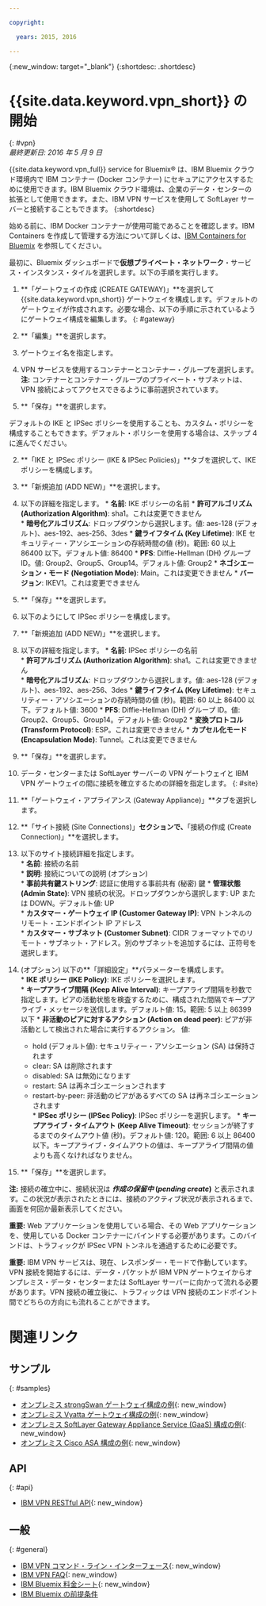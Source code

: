 ```yaml
---

copyright:

  years: 2015, 2016

---
```


{:new_window: target="_blank"}
{:shortdesc: .shortdesc}

# {{site.data.keyword.vpn_short}} の開始
{: #vpn}  
*最終更新日: 2016 年 5 月 9 日*

{{site.data.keyword.vpn_full}} service for Bluemix&reg; は、IBM Bluemix クラウド環境内で IBM コンテナー (Docker コンテナー) にセキュアにアクセスするために使用できます。IBM Bluemix クラウド環境は、企業のデータ・センターの拡張として使用できます。また、IBM VPN サービスを使用して SoftLayer サーバーと接続することもできます。
{:shortdesc}

始める前に、IBM Docker コンテナーが使用可能であることを確認します。IBM Containers を作成して管理する方法について詳しくは、[IBM Containers for Bluemix](https://www.ng.bluemix.net/docs/containers/container_index.html) を参照してください。  

最初に、Bluemix ダッシュボードで**仮想プライベート・ネットワーク**・サービス・インスタンス・タイルを選択します。以下の手順を実行します。

1. **「ゲートウェイの作成 (CREATE GATEWAY)」**を選択して {{site.data.keyword.vpn_short}} ゲートウェイを構成します。デフォルトのゲートウェイが作成されます。必要な場合、以下の手順に示されているようにゲートウェイ構成を編集します。
{: #gateway}  

  1. **「編集」**を選択します。  
  2. ゲートウェイ名を指定します。  
  3. VPN サービスを使用するコンテナーとコンテナー・グループを選択します。
**注:** コンテナーとコンテナー・グループのプライベート・サブネットは、VPN 接続によってアクセスできるように事前選択されています。
  4. **「保存」**を選択します。  

 デフォルトの IKE と IPSec ポリシーを使用することも、カスタム・ポリシーを構成することもできます。デフォルト・ポリシーを使用する場合は、ステップ 4 に進んでください。

2. **「IKE と IPSec ポリシー (IKE & IPSec Policies)」**タブを選択して、IKE ポリシーを構成します。
  1. **「新規追加 (ADD NEW)」**を選択します。  
  2. 以下の詳細を指定します。
	* **名前**: IKE ポリシーの名前
	* **許可アルゴリズム (Authorization Algorithm)**: sha1。これは変更できません  
	* **暗号化アルゴリズム**: ドロップダウンから選択します。値: aes-128 (デフォルト)、aes-192、aes-256、3des
	* **鍵ライフタイム (Key Lifetime)**: IKE セキュリティー・アソシエーションの存続時間の値 (秒)。範囲: 60 以上 86400 以下。デフォルト値: 86400
	* **PFS**: Diffie-Hellman (DH) グループ ID。値: Group2、Group5、Group14。デフォルト値: Group2
	* **ネゴシエーション・モード (Negotiation Mode)**: Main。これは変更できません
	* **バージョン**: IKEV1。これは変更できません
  3. **「保存」**を選択します。

3. 以下のようにして IPSec ポリシーを構成します。
  1. **「新規追加 (ADD NEW)」**を選択します。  
  2. 以下の詳細を指定します。
  	* **名前**: IPSec ポリシーの名前  
  	* **許可アルゴリズム (Authorization Algorithm)**: sha1。これは変更できません  
  	* **暗号化アルゴリズム**: ドロップダウンから選択します。値: aes-128 (デフォルト)、aes-192、aes-256、3des
  	* **鍵ライフタイム (Key Lifetime)**: セキュリティー・アソシエーションの存続時間の値 (秒)。範囲: 60 以上 86400 以下。デフォルト値: 3600
  	* **PFS**: Diffie-Hellman (DH) グループ ID。値: Group2、Group5、Group14。デフォルト値: Group2
  	* **変換プロトコル (Transform Protocol)**: ESP。これは変更できません
  	* **カプセル化モード (Encapsulation Mode)**: Tunnel。これは変更できません
  3. **「保存」**を選択します。  

4. データ・センターまたは SoftLayer サーバーの VPN ゲートウェイと IBM VPN ゲートウェイの間に接続を確立するための詳細を指定します。
{: #site}  

  1. **「ゲートウェイ・アプライアンス (Gateway Appliance)」**タブを選択します。
  2. **「サイト接続 (Site Connections)」**セクションで、**「接続の作成 (Create Connection)」**を選択します。
  3. 以下のサイト接続詳細を指定します。  
  	* **名前**: 接続の名前  
  	* **説明**: 接続についての説明 (オプション)  
  	* **事前共有鍵ストリング**: 認証に使用する事前共有 (秘密) 鍵
  	* **管理状態 (Admin State)**: VPN 接続の状況。ドロップダウンから選択します: UP または DOWN。デフォルト値: UP  
  	* **カスタマー・ゲートウェイ IP (Customer Gateway IP)**: VPN トンネルのリモート・エンドポイント IP アドレス  
  	* **カスタマー・サブネット (Customer Subnet)**: CIDR フォーマットでのリモート・サブネット・アドレス。別のサブネットを追加するには、正符号を選択します。
  4. (オプション) 以下の**「詳細設定」**パラメーターを構成します。  
  	* **IKE ポリシー (IKE Policy)**: IKE ポリシーを選択します。  
  	* **キープアライブ間隔 (Keep Alive Interval)**: キープアライブ間隔を秒数で指定します。ピアの活動状態を検査するために、構成された間隔でキープアライブ・メッセージを送信します。デフォルト値: 15。範囲: 5 以上 86399 以下
  	* **非活動のピアに対するアクション (Action on dead peer)**: ピアが非活動として検出された場合に実行するアクション。
    	値: 
  		* hold (デフォルト値): セキュリティー・アソシエーション (SA) は保持されます 
  		* clear: SA は削除されます
  		* disabled: SA は無効になります
  		* restart: SA は再ネゴシエーションされます
  		* restart-by-peer: 非活動のピアがあるすべての SA は再ネゴシエーションされます  
  	* **IPSec ポリシー (IPSec Policy)**: IPSec ポリシーを選択します。
  	* **キープアライブ・タイムアウト (Keep Alive Timeout)**: セッションが終了するまでのタイムアウト値 (秒)。デフォルト値: 120。範囲: 6 以上 86400 以下。キープアライブ・タイムアウトの値は、キープアライブ間隔の値よりも高くなければなりません。
  5. **「保存」**を選択します。

  **注:** 接続の確立中に、接続状況は ***作成の保留中* (*pending create*)** と表示されます。この状況が表示されたときには、接続のアクティブ状況が表示されるまで、画面を何回か最新表示してください。

**重要:** Web アプリケーションを使用している場合、その Web アプリケーションを、使用している Docker コンテナーにバインドする必要があります。このバインドは、トラフィックが IPSec VPN トンネルを通過するために必要です。

**重要:** IBM VPN サービスは、現在、レスポンダー・モードで作動しています。VPN 接続を開始するには、データ・パケットが IBM VPN ゲートウェイからオンプレミス・データ・センターまたは SoftLayer サーバーに向かって流れる必要があります。VPN 接続の確立後に、トラフィックは VPN 接続のエンドポイント間でどちらの方向にも流れることができます。

 
# 関連リンク
## サンプル 
{: #samples}  
* [オンプレミス strongSwan ゲートウェイ構成の例](vpn_onpremises.html#strongswan){: new_window}
* [オンプレミス Vyatta ゲートウェイ構成の例](vpn_onpremises.html#vyatta){: new_window}
* [オンプレミス SoftLayer Gateway Appliance Service (GaaS) 構成の例](vpn_onpremises.html#gaas){: new_window}
* [オンプレミス Cisco ASA 構成の例](vpn_onpremises.html#cisco){: new_window}

## API  
{: #api}  
* [IBM VPN RESTful API](https://new-console.ng.bluemix.net/apidocs/101){: new_window}

## 一般  
{: #general}  
* [IBM VPN コマンド・ライン・インターフェース](../../cli/plugins/vpn/index.html){: new_window}
* [IBM VPN FAQ](vpn_faq.html#vpn_faq){: new_window}
* [IBM Bluemix 料金シート](https://console.{DomainName}/pricing/){: new_window}
* [IBM Bluemix の前提条件](https://developer.ibm.com/bluemix/support/#prereqs)
